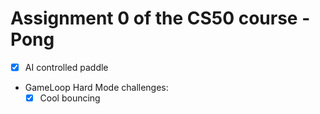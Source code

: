 # Assignment 0 of the CS50 course - Pong
- [x] AI controlled paddle<br>
- GameLoop Hard Mode challenges:<br>
    - [x] Cool bouncing<br>
